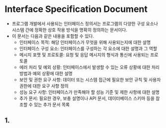 # Interface Specification Document
- 프로그램 개발에서 사용되는 인터페이스 정의서는 프로그램의 다양한 구성 요소나 시스템 간에 정확한 상호 작용 방식을 명확히 정의하는 문서이다.
- 이 문서는 다음과 같은 내용을 포함할 수 있다.
  - 인터페이스 목적: 해당 인터페이스가 무엇을 위해 사용되는지에 대한 설명
  - 인터페이스 구성 요소: 인터페이스를 구성하는 각 요소에 대한 설명과 그 역할
  - 메시지 포맷 및 프로토콜: 요청 및 응답 메시지의 형식과 통신에 사용되는 프로토콜
  - 에러 처리 및 예외 상황: 인터페이스에서 발생할 수 있는 오류 상황에 대한 처리 방법과 예외 상황에 대한 설명
  - 보안 및 권한 요구 사항: 데이터 또는 시스템 접근에 필요한 보안 규칙 및 사용자 권한에 대한 요구 사항 정의
  - 성능 요구 사항: 인터페이스가 만족해야 할 성능 기준 및 제한 사항에 대한 설명
  - 추가 문서: 필요한 경우, 보충 설명이나 API 문서, 데이터베이스 스키마 등을 참조할 수 있는 추가 문서 목록

## 1. 
